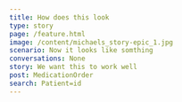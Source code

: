 ```yaml
---
title: How does this look
type: story
page: /feature.html
image: /content/michaels_story-epic_1.jpg
scenario: Now it looks like somthing
conversations: None
story: We want this to work well
post: MedicationOrder
search: Patient=id
---
```


